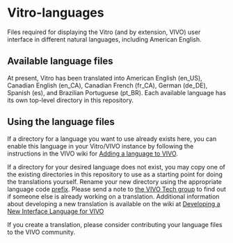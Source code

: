 Vitro-languages
===============

Files required for displaying the Vitro (and by extension, VIVO) user interface
in different natural languages, including American English.

Available language files
------------------------

At present, Vitro has been translated into American English (en_US),
Canadian English (en_CA), Canadian French (fr_CA), German (de_DE),
Spanish (es), and Brazilian Portuguese (pt_BR). Each available
language has its own top-level directory in this repository.

Using the language files
------------------------

If a directory for a language you want to use already exists here, you can
enable this language in your Vitro/VIVO instance by following the instructions
in the VIVO wiki for [Adding a language to VIVO][1].

If a directory for your desired language does not exist, you may copy one of
the existing directories in this repository to use as a starting point for
doing the translations yourself. Rename your new directory using the appropriate
language code [prefix][2]. Please send a note to [the VIVO Tech group][3] to
find out if someone else is already working on a translation.  Additional
information about developing a new translation is available on the wiki at
[Developing a New Interface Language for VIVO][4]

If you create a translation, please consider contributing your language files to
the VIVO community.

[1]: https://wiki.duraspace.org/display/VIVODOC112x/Internationalization#Internationalization-AddinganexistinglanguagetoyourVIVOsite
[2]: https://en.wikipedia.org/wiki/List_of_ISO_639-1_codes
[3]: mailto:vivo-tech@googlegroups.com
[4]: https://wiki.lyrasis.org/display/VIVODOC112x/Developing+a+New+Interface+Language+for+VIVO
